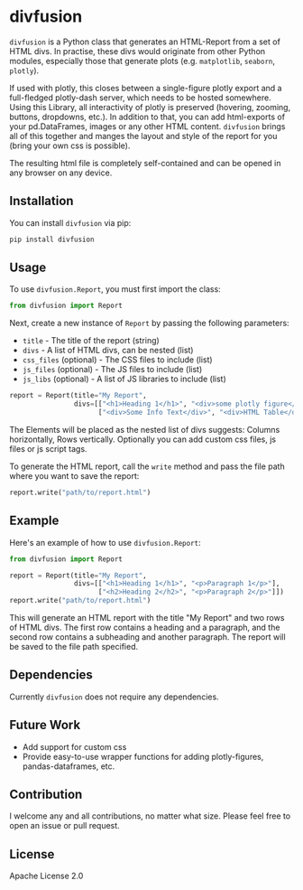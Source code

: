 # divfusion

`divfusion` is a Python class that generates an HTML-Report from a set of HTML divs. In practise, these divs would
originate from other Python modules, especially those that generate plots (e.g. `matplotlib`, `seaborn`, `plotly`).

If used with plotly, this closes between a single-figure plotly export and a full-fledged plotly-dash server, which
needs to be hosted somewhere. Using this Library, all interactivity of plotly is preserved (hovering, zooming, buttons,
dropdowns, etc.). In addition to that, you can add html-exports of your pd.DataFrames, images or any other HTML content.
`divfusion` brings all of this together and manges the layout and style of the report for you (bring your own css is
possible).

The resulting html file is completely self-contained and can be opened in any browser on any device.

## Installation

You can install `divfusion` via pip:

```bash
pip install divfusion
```

## Usage

To use `divfusion.Report`, you must first import the class:

```python
from divfusion import Report
```

Next, create a new instance of `Report` by passing the following parameters:

* `title` - The title of the report (string)
* `divs` - A list of HTML divs, can be nested (list)
* `css_files` (optional) - The CSS files to include (list)
* `js_files` (optional) - The JS files to include (list)
* `js_libs` (optional) - A list of JS libraries to include (list)

```python
report = Report(title="My Report",
                divs=[["<h1>Heading 1</h1>", "<div>some plotly figure</div>"], 
                      ["<div>Some Info Text</div>", "<div>HTML Table</div>"]])
```
The Elements will be placed as the nested list of divs suggests: Columns horizontally, Rows vertically.
Optionally you can add custom css files, js files or js script tags.

To generate the HTML report, call the `write` method and pass the file path where you want to save the report:

```python
report.write("path/to/report.html")
```

## Example

Here's an example of how to use `divfusion.Report`:

```python
from divfusion import Report

report = Report(title="My Report",
                divs=[["<h1>Heading 1</h1>", "<p>Paragraph 1</p>"],
                      ["<h2>Heading 2</h2>", "<p>Paragraph 2</p>"]])
report.write("path/to/report.html")
```

This will generate an HTML report with the title "My Report" and two rows of HTML divs. The first row contains a heading
and a paragraph, and the second row contains a subheading and another paragraph. The report will be saved to the file
path specified.

## Dependencies

Currently `divfusion` does not require any dependencies.

## Future Work

- Add support for custom css
- Provide easy-to-use wrapper functions for adding plotly-figures, pandas-dataframes, etc.

## Contribution

I welcome any and all contributions, no matter what size. Please feel free to open an issue or pull request.

## License

Apache License 2.0
